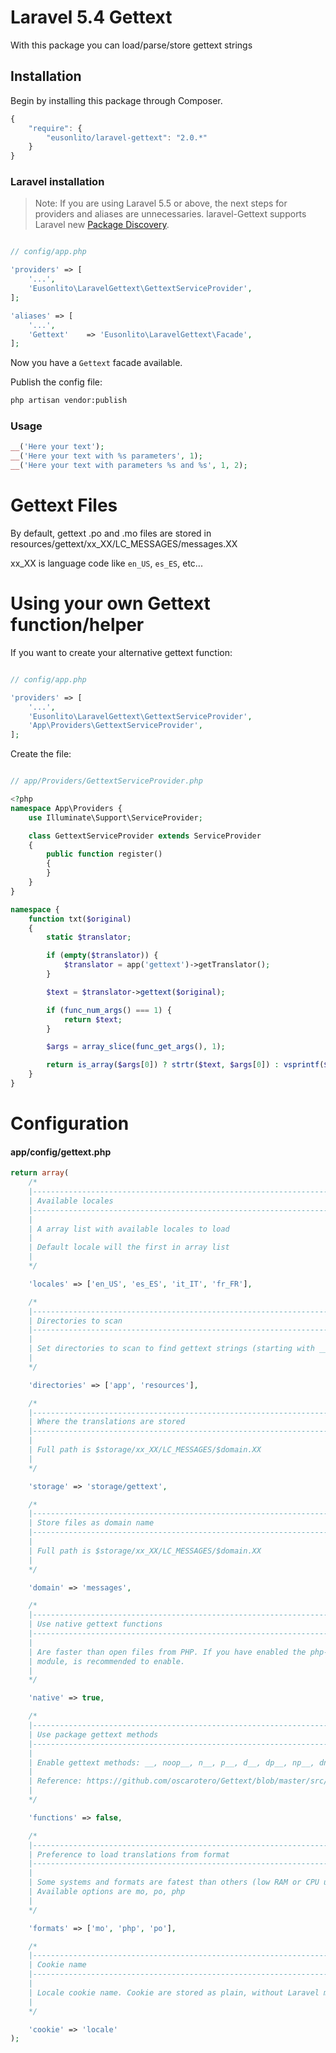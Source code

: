 # Laravel 5.4 Gettext

With this package you can load/parse/store gettext strings

## Installation

Begin by installing this package through Composer.

```js
{
    "require": {
        "eusonlito/laravel-gettext": "2.0.*"
    }
}
```

### Laravel installation

> Note: If you are using Laravel 5.5 or above, the next steps for providers and aliases are unnecessaries. laravel-Gettext supports Laravel new [Package Discovery](https://laravel.com/docs/master/packages#package-discovery).

```php

// config/app.php

'providers' => [
    '...',
    'Eusonlito\LaravelGettext\GettextServiceProvider',
];

'aliases' => [
    '...',
    'Gettext'    => 'Eusonlito\LaravelGettext\Facade',
];
```

Now you have a ```Gettext``` facade available.

Publish the config file:

```bash
php artisan vendor:publish
```

### Usage

```php
__('Here your text');
__('Here your text with %s parameters', 1);
__('Here your text with parameters %s and %s', 1, 2);
```

# Gettext Files

By default, gettext .po and .mo files are stored in resources/gettext/xx_XX/LC_MESSAGES/messages.XX

xx_XX is language code like `en_US`, `es_ES`, etc...

# Using your own Gettext function/helper

If you want to create your alternative gettext function:

```php

// config/app.php

'providers' => [
    '...',
    'Eusonlito\LaravelGettext\GettextServiceProvider',
    'App\Providers\GettextServiceProvider',
];
```

Create the file:

```php

// app/Providers/GettextServiceProvider.php

<?php
namespace App\Providers {
    use Illuminate\Support\ServiceProvider;

    class GettextServiceProvider extends ServiceProvider
    {
        public function register()
        {
        }
    }
}

namespace {
    function txt($original)
    {
        static $translator;

        if (empty($translator)) {
            $translator = app('gettext')->getTranslator();
        }

        $text = $translator->gettext($original);

        if (func_num_args() === 1) {
            return $text;
        }

        $args = array_slice(func_get_args(), 1);

        return is_array($args[0]) ? strtr($text, $args[0]) : vsprintf($text, $args);
    }
}
```

# Configuration

#### app/config/gettext.php

```php
return array(
    /*
    |--------------------------------------------------------------------------
    | Available locales
    |--------------------------------------------------------------------------
    |
    | A array list with available locales to load
    |
    | Default locale will the first in array list
    |
    */

    'locales' => ['en_US', 'es_ES', 'it_IT', 'fr_FR'],

    /*
    |--------------------------------------------------------------------------
    | Directories to scan
    |--------------------------------------------------------------------------
    |
    | Set directories to scan to find gettext strings (starting with __)
    |
    */

    'directories' => ['app', 'resources'],

    /*
    |--------------------------------------------------------------------------
    | Where the translations are stored
    |--------------------------------------------------------------------------
    |
    | Full path is $storage/xx_XX/LC_MESSAGES/$domain.XX
    |
    */

    'storage' => 'storage/gettext',

    /*
    |--------------------------------------------------------------------------
    | Store files as domain name
    |--------------------------------------------------------------------------
    |
    | Full path is $storage/xx_XX/LC_MESSAGES/$domain.XX
    |
    */

    'domain' => 'messages',

    /*
    |--------------------------------------------------------------------------
    | Use native gettext functions
    |--------------------------------------------------------------------------
    |
    | Are faster than open files from PHP. If you have enabled the php-gettext
    | module, is recommended to enable.
    |
    */

    'native' => true,

    /*
    |--------------------------------------------------------------------------
    | Use package gettext methods
    |--------------------------------------------------------------------------
    |
    | Enable gettext methods: __, noop__, n__, p__, d__, dp__, np__, dnp__
    |
    | Reference: https://github.com/oscarotero/Gettext/blob/master/src/translator_functions.php
    |
    */

    'functions' => false,

    /*
    |--------------------------------------------------------------------------
    | Preference to load translations from format
    |--------------------------------------------------------------------------
    |
    | Some systems and formats are fatest than others (low RAM or CPU usage)
    | Available options are mo, po, php
    |
    */

    'formats' => ['mo', 'php', 'po'],

    /*
    |--------------------------------------------------------------------------
    | Cookie name
    |--------------------------------------------------------------------------
    |
    | Locale cookie name. Cookie are stored as plain, without Laravel manager
    |
    */

    'cookie' => 'locale'
);
```
